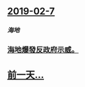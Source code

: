 ## [2019-02-7](/zh/news/2019/02/7/index.md)

##### 海地
### [海地爆發反政府示威。 ](/zh/news/2019/02/7/海地爆發反政府示威.md)
## [前一天...](/zh/news/2019/02/6/index.md)

